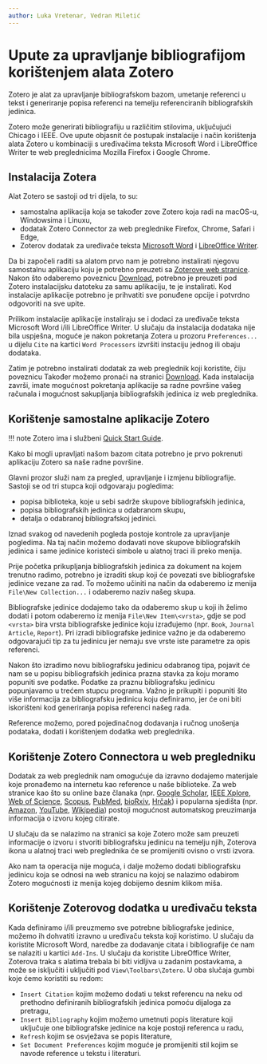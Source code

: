 ```yaml
---
author: Luka Vretenar, Vedran Miletić
---
```


# Upute za upravljanje bibliografijom korištenjem alata Zotero

Zotero je alat za upravljanje bibliografskom bazom, umetanje referenci u tekst i generiranje popisa referenci na temelju referenciranih bibliografskih jedinica.

Zotero može generirati bibliografiju u različitim stilovima, uključujući Chicago i IEEE. Ove upute objasnit će postupak instalacije i način korištenja alata Zotero u kombinaciji s uređivačima teksta Microsoft Word i LibreOffice Writer te web preglednicima Mozilla Firefox i Google Chrome.

## Instalacija Zotera

Alat Zotero se sastoji od tri dijela, to su:

- samostalna aplikacija koja se također zove Zotero koja radi na macOS-u, Windowsima i Linuxu,
- dodatak Zotero Connector za web preglednike Firefox, Chrome, Safari i Edge,
- Zoterov dodatak za uređivače teksta [Microsoft Word](https://www.microsoft.com/en-us/microsoft-365/word) i [LibreOffice Writer](https://www.libreoffice.org/discover/writer/).

Da bi započeli raditi sa alatom prvo nam je potrebno instalirati njegovu samostalnu aplikaciju koju je potrebno preuzeti sa [Zoterove web stranice](https://www.zotero.org/). Nakon što odaberemo poveznicu [Download](https://www.zotero.org/download/), potrebno je preuzeti pod Zotero instalacijsku datoteku za samu aplikaciju, te je instalirati. Kod instalacije aplikacije potrebno je prihvatiti sve ponuđene opcije i potvrdno odgovoriti na sve upite.

Prilikom instalacije aplikacije instaliraju se i dodaci za uređivače teksta Microsoft Word i/ili LibreOffice Writer. U slučaju da instalacija dodataka nije bila uspješna, moguće je nakon pokretanja Zotera u prozoru `Preferences...` u dijelu `Cite` na kartici `Word Processors` izvršiti instaciju jednog ili obaju dodataka.

Zatim je potrebno instalirati dodatak za web preglednik koji koristite, čiju poveznicu Također možemo pronaći na stranici [Download](https://www.zotero.org/download/). Kada instalacija završi, imate mogućnost pokretanja aplikacije sa radne površine vašeg računala i mogućnost sakupljanja bibliografskih jedinica iz web preglednika.

## Korištenje samostalne aplikacije Zotero

!!! note
    Zotero ima i službeni [Quick Start Guide](https://www.zotero.org/support/quick_start_guide).

Kako bi mogli upravljati našom bazom citata potrebno je prvo pokrenuti aplikaciju Zotero sa naše radne površine.

Glavni prozor služi nam za pregled, upravljanje i izmjenu bibliografije. Sastoji se od tri stupca koji odgovaraju pogledima:

- popisa biblioteka, koje u sebi sadrže skupove bibliografskih jedinica,
- popisa bibliografskih jedinica u odabranom skupu,
- detalja o odabranoj bibliografskoj jedinici.

Iznad svakog od navedenih pogleda postoje kontrole za upravljanje pogledima. Na taj način možemo dodavati nove skupove bibliografskih jedinica i same jedinice koristeći simbole u alatnoj traci ili preko menija.

Prije početka prikupljanja bibliografskih jedinica za dokument na kojem trenutno radimo, potrebno je izraditi skup koji će povezati sve bibliografske jedinice vezane za rad. To možemo učiniti na način da odaberemo iz menija `File\New Collection...` i odaberemo naziv našeg skupa.

Bibliografske jedinice dodajemo tako da odaberemo skup u koji ih želimo dodati i potom odaberemo iz menija `File\New Item\<vrsta>`, gdje se pod `<vrsta>` bira vrsta bibliografske jedinice koju izrađujemo (npr. `Book`, `Journal Article`, `Report`). Pri izradi bibliografske jedinice važno je da odaberemo odgovarajući tip za tu jedinicu jer nemaju sve vrste iste parametre za opis referenci.

Nakon što izradimo novu bibliografsku jedinicu odabranog tipa, pojavit će nam se u popisu bibliografskih jedinica prazna stavka za koju moramo popuniti sve podatke. Podatke za praznu bibliografsku jedinicu popunjavamo u trećem stupcu programa. Važno je prikupiti i popuniti što više informacija za bibliografsku jedinicu koju definiramo, jer će oni biti iskorišteni kod generiranja popisa referenci našeg rada.

Reference možemo, pored pojedinačnog dodavanja i ručnog unošenja podataka, dodati i korištenjem dodatka web preglednika.

## Korištenje Zotero Connectora u web pregledniku

Dodatak za web preglednik nam omogućuje da izravno dodajemo materijale koje pronađemo na internetu kao reference u naše biblioteke. Za web stranice kao što su online baze članaka (npr. [Google Scholar](https://scholar.google.com), [IEEE Xplore](https://ieeexplore.ieee.org/), [Web of Science](https://www.webofknowledge.com/), [Scopus](https://www.scopus.com/), [PubMed](https://pubmed.ncbi.nlm.nih.gov/), [bioRxiv](https://www.biorxiv.org/), [Hrčak](https://hrcak.srce.hr/)) i popularna sjedišta (npr. [Amazon](https://www.amazon.com/), [YouTube](https://www.youtube.com/), [Wikipedia](https://www.wikipedia.org/)) postoji mogućnost automatskog preuzimanja informacija o izvoru kojeg citirate.

U slučaju da se nalazimo na stranici sa koje Zotero može sam preuzeti informacije o izvoru i stvoriti bibliografsku jedinicu na temelju njih, Zoterova ikona u alatnoj traci web preglednika će se promijeniti ovisno o vrsti izvora.

Ako nam ta operacija nije moguća, i dalje možemo dodati bibliografsku jedinicu koja se odnosi na web stranicu na kojoj se nalazimo odabirom Zotero mogućnosti iz menija kojeg dobijemo desnim klikom miša.

## Korištenje Zoterovog dodatka u uređivaču teksta

Kada definiramo i/ili preuzmemo sve potrebne bibliografske jedinice, možemo ih dohvatiti izravno u uređivaču teksta koji koristimo. U slučaju da koristite Microsoft Word, naredbe za dodavanje citata i bibliografije će nam se nalaziti u kartici `Add-Ins`. U slučaju da koristite LibreOffice Writer, Zoterova traka s alatima trebala bi biti vidljiva u zadanim postavkama, a može se isključiti i uključiti pod `View\Toolbars\Zotero`. U oba slučaja gumbi koje ćemo koristiti su redom:

- `Insert Citation` kojim možemo dodati u tekst referencu na neku od prethodno definiranih bibliografskih jedinica pomoću dijaloga za pretragu,
- `Insert Bibliography` kojim možemo umetnuti popis literature koji uključuje one bibliografske jedinice na koje postoji referenca u radu,
- `Refresh` kojim se osvježava se popis literature,
- `Set Document Preferences` kojim moguće je promijeniti stil kojim se navode reference u tekstu i literaturi.
